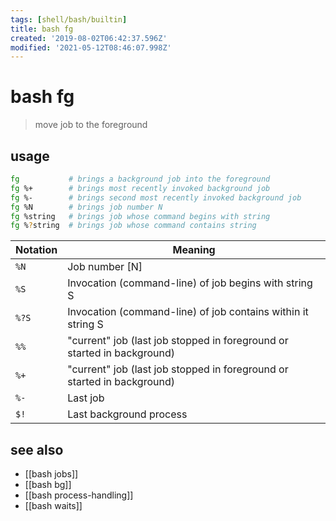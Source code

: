 ```yaml
---
tags: [shell/bash/builtin]
title: bash fg
created: '2019-08-02T06:42:37.596Z'
modified: '2021-05-12T08:46:07.998Z'
---
```


# bash fg

> move job to the foreground

## usage
```sh
fg           # brings a background job into the foreground
fg %+        # brings most recently invoked background job
fg %-        # brings second most recently invoked background job
fg %N        # brings job number N
fg %string   # brings job whose command begins with string
fg %?string  # brings job whose command contains string
```

| Notation | Meaning        |
|--        |--              |
| `%N`     | Job number [N] |
| `%S`     | Invocation (command-line) of job begins with string S                   |
| `%?S`    | Invocation (command-line) of job contains within it string S            |
| `%%`     | "current" job (last job stopped in foreground or started in background) |
| `%+`     | "current" job (last job stopped in foreground or started in background) |
| `%-`     | Last job                 |
| `$!`     | Last background process  |


## see also
- [[bash jobs]]
- [[bash bg]]
- [[bash process-handling]]
- [[bash waits]]

